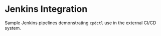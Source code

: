 # Jenkins Integration

Sample Jenkins pipelines demonstrating `cpdctl` use in the external CI/CD system.


